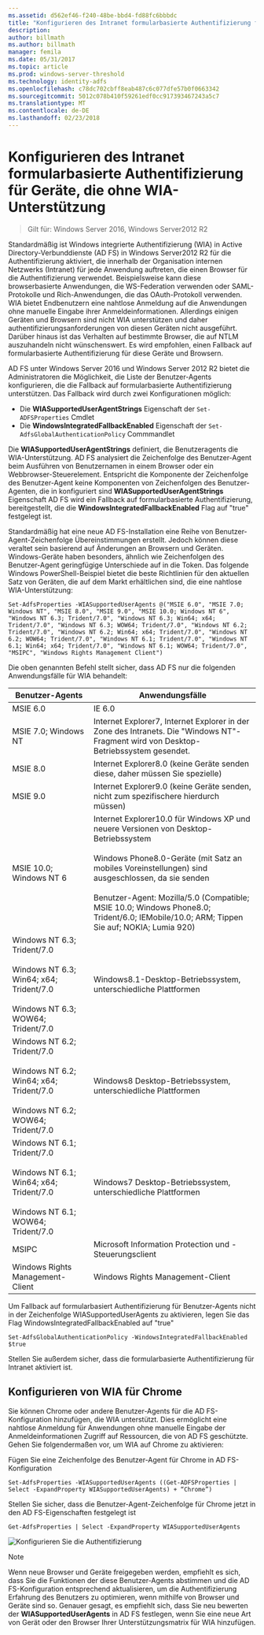 ```yaml
---
ms.assetid: d562ef46-f240-48be-bbd4-fd88fc6bbbdc
title: "Konfigurieren des Intranet formularbasierte Authentifizierung für Geräte, die ohne WIA-Unterstützung"
description: 
author: billmath
ms.author: billmath
manager: femila
ms.date: 05/31/2017
ms.topic: article
ms.prod: windows-server-threshold
ms.technology: identity-adfs
ms.openlocfilehash: c78dc702cbff8eab487c6c077dfe57b0f0663342
ms.sourcegitcommit: 5012c078b410f59261edf0cc917393467243a5c7
ms.translationtype: MT
ms.contentlocale: de-DE
ms.lasthandoff: 02/23/2018
---
```

# <a name="configuring-intranet-forms-based-authentication-for-devices-that-do-not-support-wia"></a>Konfigurieren des Intranet formularbasierte Authentifizierung für Geräte, die ohne WIA-Unterstützung

>Gilt für: Windows Server 2016, Windows Server2012 R2

Standardmäßig ist Windows integrierte Authentifizierung (WIA) in Active Directory-Verbunddienste (AD FS) in Windows Server2012 R2 für die Authentifizierung aktiviert, die innerhalb der Organisation internen Netzwerks (Intranet) für jede Anwendung auftreten, die einen Browser für die Authentifizierung verwendet. Beispielsweise kann diese browserbasierte Anwendungen, die WS-Federation verwenden oder SAML-Protokolle und Rich-Anwendungen, die das OAuth-Protokoll verwenden. WIA bietet Endbenutzern eine nahtlose Anmeldung auf die Anwendungen ohne manuelle Eingabe ihrer Anmeldeinformationen. Allerdings einigen Geräten und Browsern sind nicht WIA unterstützen und daher authentifizierungsanforderungen von diesen Geräten nicht ausgeführt. Darüber hinaus ist das Verhalten auf bestimmte Browser, die auf NTLM auszuhandeln nicht wünschenswert. Es wird empfohlen, einen Fallback auf formularbasierte Authentifizierung für diese Geräte und Browsern.

AD FS unter Windows Server 2016 und Windows Server 2012 R2 bietet die Administratoren die Möglichkeit, die Liste der Benutzer-Agents konfigurieren, die die Fallback auf formularbasierte Authentifizierung unterstützen. Das Fallback wird durch zwei Konfigurationen möglich:


- Die **WIASupportedUserAgentStrings** Eigenschaft der `Set-ADFSProperties` Cmdlet
- Die **WindowsIntegratedFallbackEnabled** Eigenschaft der `Set-AdfsGlobalAuthenticationPolicy` Commmandlet

Die **WIASupportedUserAgentStrings** definiert, die Benutzeragents die WIA-Unterstützung. AD FS analysiert die Zeichenfolge des Benutzer-Agent beim Ausführen von Benutzernamen in einem Browser oder ein Webbrowser-Steuerelement. Entspricht die Komponente der Zeichenfolge des Benutzer-Agent keine Komponenten von Zeichenfolgen des Benutzer-Agenten, die in konfiguriert sind **WIASupportedUserAgentStrings** Eigenschaft AD FS wird ein Fallback auf formularbasierte Authentifizierung, bereitgestellt, die die **WindowsIntegratedFallbackEnabled** Flag auf "true" festgelegt ist.

Standardmäßig hat eine neue AD FS-Installation eine Reihe von Benutzer-Agent-Zeichenfolge Übereinstimmungen erstellt. Jedoch können diese veraltet sein basierend auf Änderungen an Browsern und Geräten. Windows-Geräte haben besonders, ähnlich wie Zeichenfolgen des Benutzer-Agent geringfügige Unterschiede auf in die Token. Das folgende Windows PowerShell-Beispiel bietet die beste Richtlinien für den aktuellen Satz von Geräten, die auf dem Markt erhältlichen sind, die eine nahtlose WIA-Unterstützung:

    Set-AdfsProperties -WIASupportedUserAgents @("MSIE 6.0", "MSIE 7.0; Windows NT", "MSIE 8.0", "MSIE 9.0", "MSIE 10.0; Windows NT 6", "Windows NT 6.3; Trident/7.0", "Windows NT 6.3; Win64; x64; Trident/7.0", "Windows NT 6.3; WOW64; Trident/7.0", "Windows NT 6.2; Trident/7.0", "Windows NT 6.2; Win64; x64; Trident/7.0", "Windows NT 6.2; WOW64; Trident/7.0", "Windows NT 6.1; Trident/7.0", "Windows NT 6.1; Win64; x64; Trident/7.0", "Windows NT 6.1; WOW64; Trident/7.0", "MSIPC", "Windows Rights Management Client")

Die oben genannten Befehl stellt sicher, dass AD FS nur die folgenden Anwendungsfälle für WIA behandelt:

Benutzer-Agents|Anwendungsfälle|
-----|-----|
MSIE 6.0|IE 6.0|
MSIE 7.0; Windows NT|Internet Explorer7, Internet Explorer in der Zone des Intranets. Die "Windows NT"-Fragment wird von Desktop-Betriebssystem gesendet.|
MSIE 8.0|Internet Explorer8.0 (keine Geräte senden diese, daher müssen Sie spezielle)|
MSIE 9.0|Internet Explorer9.0 (keine Geräte senden, nicht zum spezifischere hierdurch müssen)|
MSIE 10.0; Windows NT 6|Internet Explorer10.0 für Windows XP und neuere Versionen von Desktop-Betriebssystem</br></br>Windows Phone8.0-Geräte (mit Satz an mobiles Voreinstellungen) sind ausgeschlossen, da sie senden</br></br>Benutzer-Agent: Mozilla/5.0 (Compatible; MSIE 10.0; Windows Phone8.0; Trident/6.0; IEMobile/10.0; ARM; Tippen Sie auf; NOKIA; Lumia 920)|
Windows NT 6.3; Trident/7.0</br></br>Windows NT 6.3; Win64; x64; Trident/7.0</br></br>Windows NT 6.3; WOW64; Trident/7.0| Windows8.1-Desktop-Betriebssystem, unterschiedliche Plattformen|
Windows NT 6.2; Trident/7.0</br></br>Windows NT 6.2; Win64; x64; Trident/7.0</br></br>Windows NT 6.2; WOW64; Trident/7.0|Windows8 Desktop-Betriebssystem, unterschiedliche Plattformen|
Windows NT 6.1; Trident/7.0</br></br>Windows NT 6.1; Win64; x64; Trident/7.0</br></br>Windows NT 6.1; WOW64; Trident/7.0|Windows7 Desktop-Betriebssystem, unterschiedliche Plattformen|
MSIPC| Microsoft Information Protection und -Steuerungsclient|
Windows Rights Management-Client|Windows Rights Management-Client|

Um Fallback auf formularbasiert Authentifizierung für Benutzer-Agents nicht in der Zeichenfolge WIASupportedUserAgents zu aktivieren, legen Sie das Flag WindowsIntegratedFallbackEnabled auf "true"

    Set-AdfsGlobalAuthenticationPolicy -WindowsIntegratedFallbackEnabled $true

Stellen Sie außerdem sicher, dass die formularbasierte Authentifizierung für Intranet aktiviert ist.

## <a name="configuring-wia-for-chrome"></a>Konfigurieren von WIA für Chrome
Sie können Chrome oder andere Benutzer-Agents für die AD FS-Konfiguration hinzufügen, die WIA unterstützt. Dies ermöglicht eine nahtlose Anmeldung für Anwendungen ohne manuelle Eingabe der Anmeldeinformationen Zugriff auf Ressourcen, die von AD FS geschützte. Gehen Sie folgendermaßen vor, um WIA auf Chrome zu aktivieren:

Fügen Sie eine Zeichenfolge des Benutzer-Agent für Chrome in AD FS-Konfiguration

    Set-AdfsProperties -WIASupportedUserAgents ((Get-ADFSProperties | Select -ExpandProperty WIASupportedUserAgents) + “Chrome”)
    
Stellen Sie sicher, dass die Benutzer-Agent-Zeichenfolge für Chrome jetzt in den AD FS-Eigenschaften festgelegt ist

    Get-AdfsProperties | Select -ExpandProperty WIASupportedUserAgents

![Konfigurieren Sie die Authentifizierung](media/Configure-intranet-forms-based-authentication-for-devices-that-do-not-support-WIA/chrome1.png) 

>[!NOTE]   
> Wenn neue Browser und Geräte freigegeben werden, empfiehlt es sich, dass Sie die Funktionen der diese Benutzer-Agents abstimmen und die AD FS-Konfiguration entsprechend aktualisieren, um die Authentifizierung Erfahrung des Benutzers zu optimieren, wenn mithilfe von Browser und Geräte sind so. Genauer gesagt, es empfiehlt sich, dass Sie neu bewerten der **WIASupportedUserAgents** in AD FS festlegen, wenn Sie eine neue Art von Gerät oder den Browser Ihrer Unterstützungsmatrix für WIA hinzufügen.


